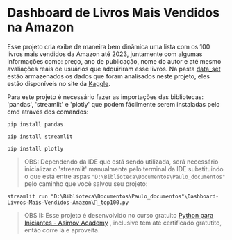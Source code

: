 # Dashboard de Livros Mais Vendidos na Amazon

Esse projeto cria exibe de maneira bem dinâmica uma lista com os 100 livros mais vendidos da Amazon até 2023, juntamente com algumas informações como: preço, ano de publicação, nome do autor e até mesmo avaliações reais de usuários que adquiriram esse livros.
Na pasta [data_set](./data_set/) estão armazenados os dados que foram analisados neste projeto, eles estão disponíveis no site da [Kaggle](https://www.kaggle.com/datasets/anshtanwar/top-200-trending-books-with-reviews).


Para este projeto é necessário fazer as importações das bibliotecas: 'pandas', 'streamlit' e 'plotly' que podem fácilmente serem instaladas pelo cmd através dos comandos:

```terminal
pip install pandas
```

```terminal
pip install streamlit
```

```terminal
pip install plotly
```


>OBS: Dependendo da IDE que está sendo utilizada, será necessário inicializar o 'streamlit' manualmente pelo terminal da IDE substituindo o que está entre aspas `"D:\Biblioteca\Documentos\Paulo_documentos"` pelo caminho que você salvou seu projeto:
```terminal
streamlit run "D:\Biblioteca\Documentos\Paulo_documentos"\Dashboard-Livros-Mais-Vendidos-Amazon\📗_top100.py
```


>OBS II: Esse projeto é desenvolvido no curso gratuito [Python para Iniciantes - Asimov Academy](https://hub.asimov.academy/curso/python-para-iniciantes/)
, inclusive tem até certificado gratutito, então corre lá e aproveita.
